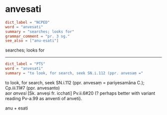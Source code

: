 # anvesati

``` toml
dict_label = "NCPED"
word = "anvesati"
summary = "searches; looks for"
grammar_comment = "pr. 3 sg."
see_also = ["anu-esati"]
```

searches; looks for

--------------------

``` toml
dict_label = "PTS"
word = "anvesati"
summary = "to look, for search, seek SN.i.112 (ppr. anvesaṃ ="
```

to look, for search, seek SN.i.112 (ppr. anvesaṃ = pariyesamāna C.); Cp.iii.11#7 (ppr. anvesanto)  
aor *anvesi* [Sk. anveṣi fr. icchati] Pv.ii.6#20 (? perhaps better with variant reading Pv\-a.99 as anventi of anveti).

anu \+ esati

